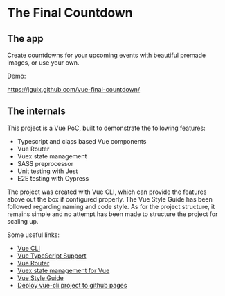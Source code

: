 # The Final Countdown

## The app

Create countdowns for your upcoming events with beautiful premade images, or use your own.

Demo:

https://jguix.github.com/vue-final-countdown/

## The internals

This project is a Vue PoC, built to demonstrate the following features:

- Typescript and class based Vue components
- Vue Router
- Vuex state management
- SASS preprocessor
- Unit testing with Jest
- E2E testing with Cypress

The project was created with Vue CLI, which can provide the features above out the box if configured properly. The Vue Style Guide has been followed regarding naming and code style. As for the project structure, it remains simple and no attempt has been made to structure the project for scaling up.

Some useful links:

- [Vue CLI](https://cli.vuejs.org/)
- [Vue TypeScript Support](https://vuejs.org/v2/guide/typescript.html)
- [Vue Router](https://router.vuejs.org/)
- [Vuex state management for Vue](https://vuex.vuejs.org/)
- [Vue Style Guide](https://vuejs.org/v2/style-guide/)
- [Deploy vue-cli project to github pages](https://medium.com/@Roli_Dori/deploy-vue-cli-3-project-to-github-pages-ebeda0705fbd)
